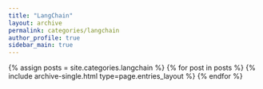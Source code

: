 ```yaml
---
title: "LangChain"
layout: archive
permalink: categories/langchain
author_profile: true
sidebar_main: true
---
```


{% assign posts = site.categories.langchain %}
{% for post in posts %} {% include archive-single.html type=page.entries_layout %} {% endfor %}
